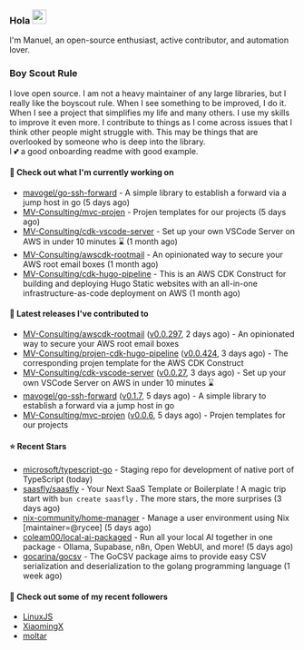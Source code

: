 ### Hola <img src="https://media.giphy.com/media/hvRJCLFzcasrR4ia7z/giphy.gif" width="25px">

I'm Manuel, an open-source enthusiast, active contributor, and automation lover.

### Boy Scout Rule

I love open source. I am not a heavy maintainer of any large libraries, but I really like the boyscout rule. 
When I see something to be improved, I do it. When I see a project
that simplifies my life and many others. I use my skills to improve it even more.
I contribute to things as I come across issues that I think other people might struggle with. 
This may be things that are overlooked by someone who is deep into the library.  
I 💕 a good onboarding readme with good example.



#### 👷 Check out what I'm currently working on

- [mavogel/go-ssh-forward](https://github.com/mavogel/go-ssh-forward) - A simple library to establish a forward via a jump host in go (5 days ago)
- [MV-Consulting/mvc-projen](https://github.com/MV-Consulting/mvc-projen) - Projen templates for our projects (5 days ago)
- [MV-Consulting/cdk-vscode-server](https://github.com/MV-Consulting/cdk-vscode-server) - Set up your own VSCode Server on AWS in under 10 minutes ⌛️ (1 month ago)
- [MV-Consulting/awscdk-rootmail](https://github.com/MV-Consulting/awscdk-rootmail) - An opinionated way to secure your AWS root email boxes (1 month ago)
- [MV-Consulting/cdk-hugo-pipeline](https://github.com/MV-Consulting/cdk-hugo-pipeline) - This is an AWS CDK Construct for building and deploying Hugo Static websites with an all-in-one infrastructure-as-code deployment on AWS (1 month ago)

#### 🔭 Latest releases I've contributed to

- [MV-Consulting/awscdk-rootmail](https://github.com/MV-Consulting/awscdk-rootmail) ([v0.0.297](https://github.com/MV-Consulting/awscdk-rootmail/releases/tag/v0.0.297), 2 days ago) - An opinionated way to secure your AWS root email boxes
- [MV-Consulting/projen-cdk-hugo-pipeline](https://github.com/MV-Consulting/projen-cdk-hugo-pipeline) ([v0.0.424](https://github.com/MV-Consulting/projen-cdk-hugo-pipeline/releases/tag/v0.0.424), 3 days ago) - The corresponding projen template for the AWS CDK Construct
- [MV-Consulting/cdk-vscode-server](https://github.com/MV-Consulting/cdk-vscode-server) ([v0.0.27](https://github.com/MV-Consulting/cdk-vscode-server/releases/tag/v0.0.27), 3 days ago) - Set up your own VSCode Server on AWS in under 10 minutes ⌛️
- [mavogel/go-ssh-forward](https://github.com/mavogel/go-ssh-forward) ([v0.1.7](https://github.com/mavogel/go-ssh-forward/releases/tag/v0.1.7), 5 days ago) - A simple library to establish a forward via a jump host in go
- [MV-Consulting/mvc-projen](https://github.com/MV-Consulting/mvc-projen) ([v0.0.6](https://github.com/MV-Consulting/mvc-projen/releases/tag/v0.0.6), 5 days ago) - Projen templates for our projects

#### ⭐ Recent Stars

- [microsoft/typescript-go](https://github.com/microsoft/typescript-go) - Staging repo for development of native port of TypeScript (today)
- [saasfly/saasfly](https://github.com/saasfly/saasfly) - Your Next SaaS Template or Boilerplate ! A magic trip start with `bun create saasfly` . The more stars, the more surprises (3 days ago)
- [nix-community/home-manager](https://github.com/nix-community/home-manager) - Manage a user environment using Nix  [maintainer=@rycee]  (5 days ago)
- [coleam00/local-ai-packaged](https://github.com/coleam00/local-ai-packaged) - Run all your local AI together in one package - Ollama, Supabase, n8n, Open WebUI, and more! (5 days ago)
- [gocarina/gocsv](https://github.com/gocarina/gocsv) - The GoCSV package aims to provide easy CSV serialization and deserialization to the golang programming language (1 week ago)

#### 👯 Check out some of my recent followers

- [LinuxJS](https://github.com/LinuxJS)
- [XiaomingX](https://github.com/XiaomingX)
- [moltar](https://github.com/moltar)





